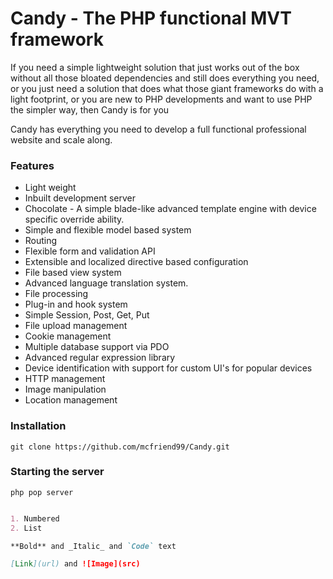 # Candy - The PHP functional MVT framework

If you need a simple lightweight solution that just works out of the box without all those bloated dependencies and still does everything you need, or you just need a solution that does what those giant frameworks do with a light footprint, or you are new to PHP developments and want to use PHP the simpler way, then Candy is for you

Candy has everything you need to develop a full functional professional website and scale along.

### Features

- Light weight
- Inbuilt development server
- Chocolate - A simple blade-like advanced template engine with device specific override ability.
- Simple and flexible model based system
- Routing
- Flexible form and validation API
- Extensible and localized directive based configuration
- File based view system
- Advanced language translation system.
- File processing
- Plug-in and hook system
- Simple Session, Post, Get, Put
- File upload management
- Cookie management
- Multiple database support via PDO
- Advanced regular expression library
- Device identification with support for custom UI's for popular devices
- HTTP management
- Image manipulation
- Location management

### Installation

```
git clone https://github.com/mcfriend99/Candy.git
```

### Starting the server

```
php pop server
```

```markdown

1. Numbered
2. List

**Bold** and _Italic_ and `Code` text

[Link](url) and ![Image](src)
```

